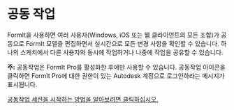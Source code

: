 # 공동 작업

FormIt을 사용하면 여러 사용자(Windows, iOS 또는 웹 클라이언트의 모든 조합)가 공동으로 FormIt 모델을 편집하면서 실시간으로 모든 변경 사항을 확인할 수 있습니다. 하나의 스케치에서 다른 사용자와 동시에 작업하거나 나중에 작업을 공유할 수 있습니다.

**주:** 공동작업은 FormIt Pro를 활성화한 후에만 사용할 수 있습니다. 공동작업 아이콘을 클릭하면 FormIt Pro에 대한 권한이 있는 Autodesk 계정으로 로그인하라는 메시지가 표시됩니다.

[공동작업 세션을 시작하는 방법을 알아보려면 클릭하십시오.](../tool-library/collaboration.md)
